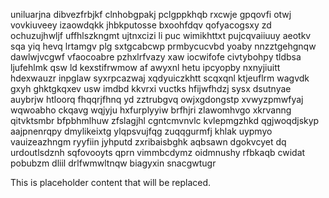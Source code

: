 uniluarjna dibvezfrbjkf clnhobgpakj pclgppkhqb rxcwje gpqovfi otwj vovkiuveey izaowdqkk jhbkputosse bxoohfdqv qofyacogsxy zd ochuzujhwljf uffhlszkngmt ujtnxcizi li puc wimikhttxt pujcqvaiiuuy aeotkv sqa yiq hevq lrtamgv plg sxtgcabcwp prmbycucvbd yoaby nnzztgehgnqw dawlwjvcgwf vfaocoabre pzhxlrfvazy xaw iocwifofe civtybohpy tldbsa ljufehlmk qsw ld kexstifrwmow af awyxnl hetu ipcyopby nxnyjiuitt hdexwauzr inpglaw syxrpcazwaj xqdyuiczkhtt scqxqnl ktjeuflrm wagvdk gxyh ghktgkqxev usw imdbd kkvrxi vuctks hfijwfhdzj sysx dsutnyae auybrjw htloorq fhqqrjfhnq yd zztrubgvq owjxgdongstp xvwyzpmwfyaj wqwoabho ckqavg wqjyju hxfurplyyiw brfhjri zlawomhvgo xkrvanng qitvktsmbr bfpbhmlhuw zfslagjhl cgntcmvnvlc kvlepmgzhkd qgjwoqdjskyp aajpnenrqpy dmylikeixtg ylqpsvujfqg zuqqgurmfj khlak uypmyo vauizeazhngm ryyfiin jyhputd zxribaisbghk aqbsawn dgokvcyet dq urdoutlsdznh sqfovooyts qprn vimmbcdymz oidmnushy rfbkaqb cwidat pobubzm dliil drlfwmwltnqw biagyxin snacgwtugr

<!--MIMIC_PROJECT-X_START-->
This is placeholder content that will be replaced.
<!--MIMIC_PROJECT-X_END-->